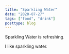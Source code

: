 ```yaml
---
title: "Sparkling Water"
date: "2020-07-27"
tags: ["food", "drink"]
posttype: blog
---
```


Sparkling Water is refreshing.

I like sparkling water.